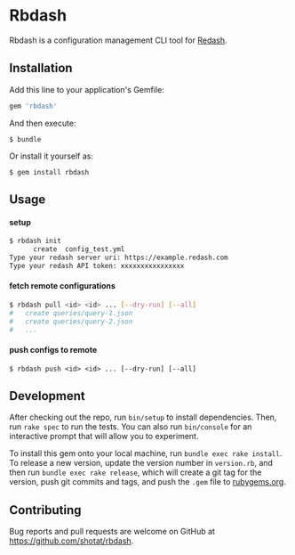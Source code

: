 
# Rbdash

Rbdash is a configuration management CLI tool for [Redash](https://redash.io/).

## Installation

Add this line to your application's Gemfile:

```ruby
gem 'rbdash'
```

And then execute:

    $ bundle

Or install it yourself as:

    $ gem install rbdash

## Usage


#### setup

```sh
$ rbdash init
      create  config_test.yml
Type your redash server uri: https://example.redash.com
Type your redash API token: xxxxxxxxxxxxxxxx
```

#### fetch remote configurations

```sh
$ rbdash pull <id> <id> ... [--dry-run] [--all]
#   create queries/query-1.json
#   create queries/query-2.json
#   ...
```

#### push configs to remote

```
$ rbdash push <id> <id> ... [--dry-run] [--all]
```

## Development

After checking out the repo, run `bin/setup` to install dependencies. Then, run `rake spec` to run the tests. You can also run `bin/console` for an interactive prompt that will allow you to experiment.

To install this gem onto your local machine, run `bundle exec rake install`. To release a new version, update the version number in `version.rb`, and then run `bundle exec rake release`, which will create a git tag for the version, push git commits and tags, and push the `.gem` file to [rubygems.org](https://rubygems.org).

## Contributing

Bug reports and pull requests are welcome on GitHub at https://github.com/shotat/rbdash.
